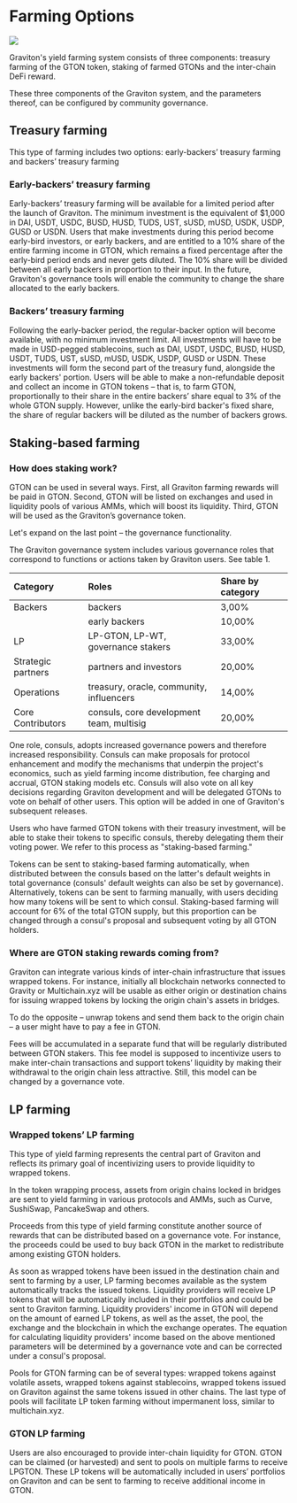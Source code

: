 # Farming Options

![](https://lh6.googleusercontent.com/JmsIHBqHtYo0Jz96k_gqgO3SPZhcukNypQlvXo6ptwB44wzsWP1gjLorO2wiQie28BXI3kkMilKoyM2y_d3aJWW0ci4FrqBij74sBIwcxTKdIERPPof1k1poGUnDhKCm2rtGoIGB)

Graviton's yield farming system consists of three components: treasury farming of the GTON token, staking of farmed GTONs and the inter-chain DeFi reward.

These three components of the Graviton system, and the parameters thereof, can be configured by community governance.  


## Treasury farming 

This type of farming includes two options: early-backers’ treasury farming and backers’ treasury farming

### Early-backers’ treasury farming

Early-backers’ treasury farming will be available for a limited period after the launch of Graviton. The minimum investment is the equivalent of $1,000 in DAI, USDT, USDC, BUSD, HUSD, TUDS, UST, sUSD, mUSD, USDK, USDP, GUSD or USDN. Users that make investments during this period become early-bird investors, or early backers, and are entitled to a 10% share of the entire farming income in GTON, which remains a fixed percentage after the early-bird period ends and never gets diluted. The 10% share will be divided between all early backers in proportion to their input. In the future, Graviton's governance tools will enable the community to change the share allocated to the early backers. 

### Backers’ treasury farming

Following the early-backer period, the regular-backer option will become available, with no minimum investment limit. All investments will have to be made in USD-pegged stablecoins, such as DAI, USDT, USDC, BUSD, HUSD, USDT, TUDS, UST, sUSD, mUSD, USDK, USDP, GUSD or USDN. These investments will form the second part of the treasury fund, alongside the early backers' portion. Users will be able to make a non-refundable deposit and collect an income in GTON tokens – that is, to farm GTON, proportionally to their share in the entire backers’ share equal to 3% of the whole GTON supply. However, unlike the early-bird backer's fixed share, the share of regular backers will be diluted as the number of backers grows.  


## Staking-based farming

### How does staking work?

GTON can be used in several ways. First, all Graviton farming rewards will be paid in GTON. Second, GTON will be listed on exchanges and used in liquidity pools of various AMMs, which will boost its liquidity. Third, GTON will be used as the Graviton’s governance token.

Let's expand on the last point – the governance functionality.

The Graviton governance system includes various governance roles that correspond to functions or actions taken by Graviton users. See table 1.

| Category | Roles | Share by category |
| :--- | :--- | :--- |
| Backers | backers | 3,00% |
|  | early backers | 10,00% |
| LP | LP-GTON, LP-WT, governance stakers | 33,00% |
| Strategic partners | partners and investors | 20,00% |
| Operations | treasury, oracle, community, influencers | 14,00% |
| Core Contributors | consuls, core development team, multisig | 20,00% |

One role, consuls, adopts increased governance powers and therefore increased responsibility. Consuls can make proposals for protocol enhancement and modify the mechanisms that underpin the project's economics, such as yield farming income distribution, fee charging and accrual, GTON staking models etc. Consuls will also vote on all key decisions regarding Graviton development and will be delegated GTONs to vote on behalf of other users. This option will be added in one of Graviton's subsequent releases. 

Users who have farmed GTON tokens with their treasury investment, will be able to stake their tokens to specific consuls, thereby delegating them their voting power. We refer to this process as "staking-based farming."

Tokens can be sent to staking-based farming automatically, when distributed between the consuls based on the latter's default weights in total governance \(consuls' default weights can also be set by governance\). Alternatively, tokens can be sent to farming manually, with users deciding how many tokens will be sent to which consul. Staking-based farming will account for 6% of the total GTON supply, but this proportion can be changed through a consul's proposal and subsequent voting by all GTON holders.

### Where are GTON staking rewards coming from?

Graviton can integrate various kinds of inter-chain infrastructure that issues wrapped tokens. For instance, initially all blockchain networks connected to Gravity or Multichain.xyz will be usable as either origin or destination chains for issuing wrapped tokens by locking the origin chain's assets in bridges. 

To do the opposite – unwrap tokens and send them back to the origin chain – a user might have to pay a fee in GTON.

Fees will be accumulated in a separate fund that will be regularly distributed between GTON stakers. This fee model is supposed to incentivize users to make inter-chain transactions and support tokens’ liquidity by making their withdrawal to the origin chain less attractive. Still, this model can be changed by a governance vote.

## LP farming

### Wrapped tokens’ LP farming

This type of yield farming represents the central part of Graviton and reflects its primary goal of incentivizing users to provide liquidity to wrapped tokens.

In the token wrapping process, assets from origin chains locked in bridges are sent to yield farming in various protocols and АММs, such as Curve, SushiSwap, PancakeSwap and others.

Proceeds from this type of yield farming constitute another source of rewards that can be distributed based on a governance vote. For instance, the proceeds could be used to buy back GTON in the market to redistribute among existing GTON holders.

As soon as wrapped tokens have been issued in the destination chain and sent to farming by a user, LP farming becomes available as the system automatically tracks the issued tokens. Liquidity providers will receive LP tokens that will be automatically included in their portfolios and could be sent to Graviton farming. Liquidity providers' income in GTON will depend on the amount of earned LP tokens, as well as the asset, the pool, the exchange and the blockchain in which the exchange operates. The equation for calculating liquidity providers' income based on the above mentioned parameters will be determined by a governance vote and can be corrected under a consul's proposal.

Pools for GTON farming can be of several types: wrapped tokens against volatile assets, wrapped tokens against stablecoins, wrapped tokens issued on Graviton against the same tokens issued in other chains. The last type of pools will facilitate LP token farming without impermanent loss, similar to multichain.xyz.

### GTON LP farming

Users are also encouraged to provide inter-chain liquidity for GTON. GTON can be claimed \(or harvested\) and sent to pools on multiple farms to receive LPGTON. These LP tokens will be automatically included in users’ portfolios on Graviton and can be sent to farming to receive additional income in GTON.

